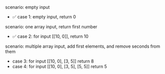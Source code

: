 scenario: empty input

- ✅ case 1: empty input, return 0

scenario: one array input, return first number

- ✅ case 2: for input [[10, 0]], return 10

scenario: multiple array input, add first elements, and remove seconds from them

- case 3: for input [[10, 0], [3, 5]] return 8
- case 4: for input [[10, 0], [3, 5], [5, 5]] return 5 